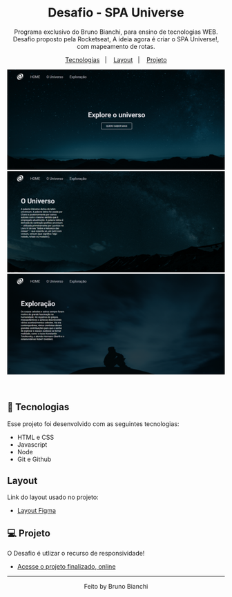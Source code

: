 <h1 align="center"> Desafio - SPA Universe </h1>

<p align="center">
Programa exclusivo do Bruno Bianchi, para ensino de tecnologias WEB. <br/>
Desafio proposto pela Rocketseat, A ideia agora é criar o SPA Universe!, com mapeamento de rotas. 

</p>

<p align="center">
  <a href="#-tecnologias">Tecnologias</a>&nbsp;&nbsp;&nbsp;|&nbsp;&nbsp;&nbsp;
  <a href="#layout">Layout</a>&nbsp;&nbsp;&nbsp;|&nbsp;&nbsp;&nbsp;
  <a href="#-projeto">Projeto</a>
<p align="center">
  
</p>
<p align="center">
  <img alt="" src="./assets/spa1.png"><img alt="" src="./imagens/resmob.jpeg">
  <img alt="" src="./assets/spa2.png"><img alt="" src="./imagens/resmob.jpeg">
  <img alt="" src="./assets/spa3.png"><img alt="" src="./imagens/resmob.jpeg">
</p>

<br>

## 🚀 Tecnologias

Esse projeto foi desenvolvido com as seguintes tecnologias:

- HTML e CSS
- Javascript
- Node
- Git e Github


## Layout

Link do layout usado no projeto:

- [Layout Figma](https://www.figma.com/file/m8zp3mtxvwyTGQs69nIFM8/%5BDesafios-Explorer%5D-SPA-Universe/duplicate?type=design&node-id=104-48&mode=design)

## 💻 Projeto

O Desafio é utlizar o recurso de responsividade!

- [Acesse o projeto finalizado, online](https://brunobianchi13.github.io/Desafio-SPA-Universe/)


---

<p align="center">
Feito by Bruno Bianchi
</p>
